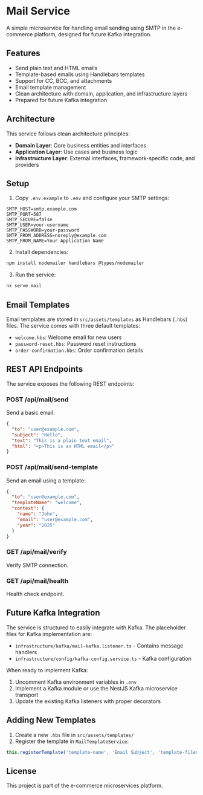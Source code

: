# Mail Service

A simple microservice for handling email sending using SMTP in the e-commerce platform, designed for future Kafka integration.

## Features

- Send plain text and HTML emails
- Template-based emails using Handlebars templates
- Support for CC, BCC, and attachments
- Email template management
- Clean architecture with domain, application, and infrastructure layers
- Prepared for future Kafka integration

## Architecture

This service follows clean architecture principles:

- **Domain Layer**: Core business entities and interfaces
- **Application Layer**: Use cases and business logic
- **Infrastructure Layer**: External interfaces, framework-specific code, and providers

## Setup

1. Copy `.env.example` to `.env` and configure your SMTP settings:

```
SMTP_HOST=smtp.example.com
SMTP_PORT=587
SMTP_SECURE=false
SMTP_USER=your-username
SMTP_PASSWORD=your-password
SMTP_FROM_ADDRESS=noreply@example.com
SMTP_FROM_NAME=Your Application Name
```

2. Install dependencies:

```bash
npm install nodemailer handlebars @types/nodemailer
```

3. Run the service:

```bash
nx serve mail
```

## Email Templates

Email templates are stored in `src/assets/templates` as Handlebars (`.hbs`) files. The service comes with three default templates:

- `welcome.hbs`: Welcome email for new users
- `password-reset.hbs`: Password reset instructions
- `order-confirmation.hbs`: Order confirmation details

## REST API Endpoints

The service exposes the following REST endpoints:

### POST /api/mail/send

Send a basic email:

```json
{
  "to": "user@example.com",
  "subject": "Hello",
  "text": "This is a plain text email",
  "html": "<p>This is an HTML email</p>"
}
```

### POST /api/mail/send-template

Send an email using a template:

```json
{
  "to": "user@example.com",
  "templateName": "welcome",
  "context": {
    "name": "John",
    "email": "user@example.com",
    "year": "2025"
  }
}
```

### GET /api/mail/verify

Verify SMTP connection.

### GET /api/mail/health

Health check endpoint.

## Future Kafka Integration

The service is structured to easily integrate with Kafka. The placeholder files for Kafka implementation are:

- `infrastructure/kafka/mail-kafka.listener.ts` - Contains message handlers
- `infrastructure/config/kafka-config.service.ts` - Kafka configuration

When ready to implement Kafka:

1. Uncomment Kafka environment variables in `.env`
2. Implement a Kafka module or use the NestJS Kafka microservice transport
3. Update the existing Kafka listeners with proper decorators

## Adding New Templates

1. Create a new `.hbs` file in `src/assets/templates/`
2. Register the template in `MailTemplateService`:

```typescript
this.registerTemplate('template-name', 'Email Subject', 'template-filename.hbs');
```

## License

This project is part of the e-commerce microservices platform.
